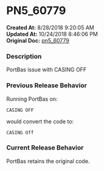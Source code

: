 # PN5_60779

**Created At:** 8/28/2018 9:20:05 AM  
**Updated At:** 10/24/2018 8:46:06 PM  
**Original Doc:** [pn5_60779](https://docs.jbase.com/48420-5-7-1-release-notes/pn5_60779)  


### Description

PortBas issue with CASING OFF



### Previous Release Behavior

Running PortBas on:

```
CASING OFF
```

would convert the code to:

```
CASING Off
```



### Current Release Behavior

PortBas retains the original code.
